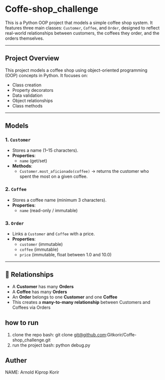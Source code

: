 # Coffe-shop_challenge

This is a Python OOP project that models a simple coffee shop system. It features three main classes: `Customer`, `Coffee`, and `Order`, designed to reflect real-world relationships between customers, the coffees they order, and the orders themselves.

---

## Project Overview

This project models a coffee shop using object-oriented programming (OOP) concepts in Python. It focuses on:

- Class creation
- Property decorators
- Data validation
- Object relationships
- Class methods

---

## Models

### 1. `Customer`

- Stores a name (1–15 characters).
- **Properties**:
  - `name` (get/set)
- **Methods**:
  - `Customer.most_aficionado(coffee)` → returns the customer who spent the most on a given coffee.

### 2. `Coffee`

- Stores a coffee name (minimum 3 characters).
- **Properties**:
  - `name` (read-only / immutable)

### 3. `Order`

- Links a `Customer` and `Coffee` with a price.
- **Properties**:
  - `customer` (immutable)
  - `coffee` (immutable)
  - `price` (immutable, float between 1.0 and 10.0)

---

## 🔗 Relationships

- A **Customer** has many **Orders**
- A **Coffee** has many **Orders**
- An **Order** belongs to one **Customer** and one **Coffee**
- This creates a **many-to-many relationship** between Customers and Coffees via Orders

## how to run

1. clone the repo
   bash: git clone git@github.com:Gitkorir/Coffe-shop_challenge.git
2. run the project
   bash: python debug.py

## Auther

NAME: Arnold Kiprop Korir
